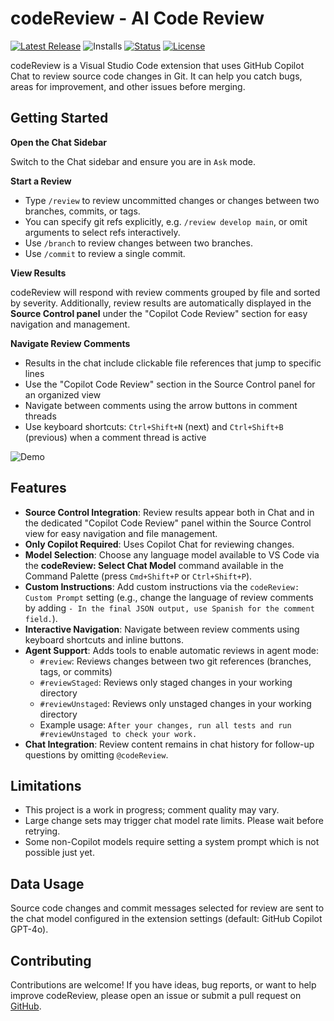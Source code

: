 # codeReview - AI Code Review

[![Latest Release](https://flat.badgen.net/github/release/cpulvermacher/codeReview)](https://github.com/cpulvermacher/codeReview/releases)
![Installs](https://vsmarketplacebadges.dev/installs-short/cpulvermacher.codeReview.svg)
[![Status](https://flat.badgen.net/github/checks/cpulvermacher/codeReview)](https://github.com/cpulvermacher/codeReview/actions/workflows/node.js.yml)
[![License](https://flat.badgen.net/github/license/cpulvermacher/codeReview)](./LICENSE)

codeReview is a Visual Studio Code extension that uses GitHub Copilot Chat to review source code changes in Git. It can help you catch bugs, areas for improvement, and other issues before merging.


## Getting Started


**Open the Chat Sidebar**

Switch to the Chat sidebar and ensure you are in `Ask` mode.

**Start a Review**
- Type `/review` to review uncommitted changes or changes between two branches, commits, or tags.
- You can specify git refs explicitly, e.g. `/review develop main`, or omit arguments to select refs interactively.
- Use `/branch` to review changes between two branches.
- Use `/commit` to review a single commit.

**View Results**

codeReview will respond with review comments grouped by file and sorted by severity. Additionally, review results are automatically displayed in the **Source Control panel** under the "Copilot Code Review" section for easy navigation and management.

**Navigate Review Comments**

- Results in the chat include clickable file references that jump to specific lines
- Use the "Copilot Code Review" section in the Source Control panel for an organized view
- Navigate between comments using the arrow buttons in comment threads
- Use keyboard shortcuts: `Ctrl+Shift+N` (next) and `Ctrl+Shift+B` (previous) when a comment thread is active


![Demo](./images/demo.gif)


## Features

- **Source Control Integration**: Review results appear both in Chat and in the dedicated "Copilot Code Review" panel within the Source Control view for easy navigation and file management.
- **Only Copilot Required**: Uses Copilot Chat for reviewing changes.
- **Model Selection**: Choose any language model available to VS Code via the **codeReview: Select Chat Model** command available in the Command Palette (press `Cmd+Shift+P` or `Ctrl+Shift+P`).
- **Custom Instructions**: Add custom instructions via the `codeReview: Custom Prompt` setting (e.g., change the language of review comments by adding `- In the final JSON output, use Spanish for the comment field.`).
- **Interactive Navigation**: Navigate between review comments using keyboard shortcuts and inline buttons.
- **Agent Support**: Adds tools to enable automatic reviews in agent mode:
  - `#review`: Reviews changes between two git references (branches, tags, or commits)
  - `#reviewStaged`: Reviews only staged changes in your working directory
  - `#reviewUnstaged`: Reviews only unstaged changes in your working directory
  - Example usage: `After your changes, run all tests and run #reviewUnstaged to check your work.`
- **Chat Integration**: Review content remains in chat history for follow-up questions by omitting `@codeReview`.



## Limitations

- This project is a work in progress; comment quality may vary.
- Large change sets may trigger chat model rate limits. Please wait before retrying.
- Some non-Copilot models require setting a system prompt which is not possible just yet.


## Data Usage

Source code changes and commit messages selected for review are sent to the chat model configured in the extension settings (default: GitHub Copilot GPT-4o).


## Contributing

Contributions are welcome! If you have ideas, bug reports, or want to help improve codeReview, please open an issue or submit a pull request on [GitHub](https://github.com/cpulvermacher/codeReview).